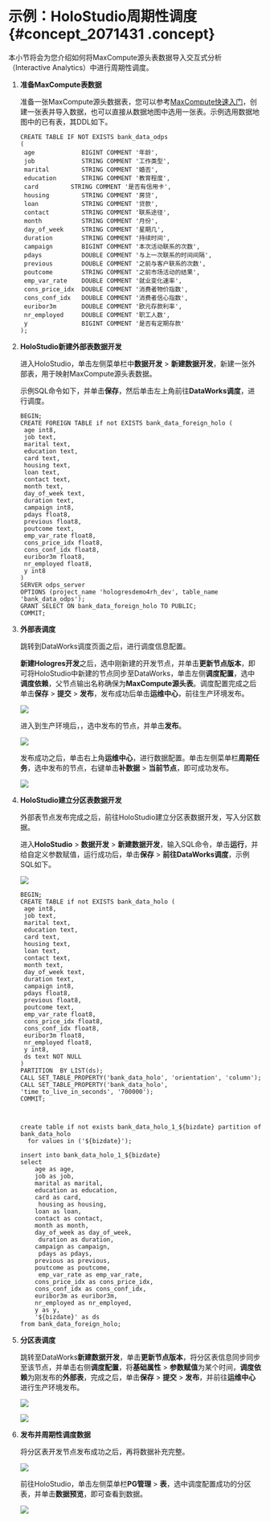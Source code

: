 # 示例：HoloStudio周期性调度 {#concept_2071431 .concept}

本小节将会为您介绍如何将MaxCompute源头表数据导入交互式分析（Interactive Analytics）中进行周期性调度。

1.  **准备MaxCompute表数据** 

    准备一张MaxCompute源头数据表，您可以参考[MaxCompute快速入门](https://help.aliyun.com/document_detail/27808.html?spm=a2c4g.11186623.6.589.613b2b17XHk7rR)，创建一张表并导入数据，也可以直接从数据地图中选用一张表。示例选用数据地图中的已有表，其DDL如下。

    ``` {#codeblock_kfm_y31_52x .lanuage-sql}
    CREATE TABLE IF NOT EXISTS bank_data_odps
    (
     age             BIGINT COMMENT '年龄',
     job             STRING COMMENT '工作类型',
     marital         STRING COMMENT '婚否',
     education       STRING COMMENT '教育程度',
     card         STRING COMMENT '是否有信用卡',
     housing         STRING COMMENT '房贷',
     loan            STRING COMMENT '贷款',
     contact         STRING COMMENT '联系途径',
     month           STRING COMMENT '月份',
     day_of_week     STRING COMMENT '星期几',
     duration        STRING COMMENT '持续时间',
     campaign        BIGINT COMMENT '本次活动联系的次数',
     pdays           DOUBLE COMMENT '与上一次联系的时间间隔',
     previous        DOUBLE COMMENT '之前与客户联系的次数',
     poutcome        STRING COMMENT '之前市场活动的结果',
     emp_var_rate    DOUBLE COMMENT '就业变化速率',
     cons_price_idx  DOUBLE COMMENT '消费者物价指数',
     cons_conf_idx   DOUBLE COMMENT '消费者信心指数',
     euribor3m       DOUBLE COMMENT '欧元存款利率',
     nr_employed     DOUBLE COMMENT '职工人数',
     y               BIGINT COMMENT '是否有定期存款'
    );
    ```

2.  **HoloStudio新建外部表数据开发** 

    进入HoloStudio，单击左侧菜单栏中**数据开发** \> **新建数据开发**，新建一张外部表，用于映射MaxCompute源头表数据。

    示例SQL命令如下，并单击**保存**，然后单击左上角前往**DataWorks调度**，进行调度。

    ``` {#codeblock_j07_8f0_p1v .lanuage-sql}
    BEGIN;
    CREATE FOREIGN TABLE if not EXISTS bank_data_foreign_holo (
     age int8,
     job text,
     marital text,
     education text,
     card text,
     housing text,
     loan text,
     contact text,
     month text,
     day_of_week text,
     duration text,
     campaign int8,
     pdays float8,
     previous float8,
     poutcome text,
     emp_var_rate float8,
     cons_price_idx float8,
     cons_conf_idx float8,
     euribor3m float8,
     nr_employed float8,
     y int8
    )
    SERVER odps_server
    OPTIONS (project_name 'hologresdemo4rh_dev', table_name 'bank_data_odps');
    GRANT SELECT ON bank_data_foreign_holo TO PUBLIC;
    COMMIT;
    ```

3.  **外部表调度** 

    跳转到DataWorks调度页面之后，进行调度信息配置。

    **新建Hologres开发**之后，选中刚新建的开发节点，并单击**更新节点版本**，即可将HoloStudio中新建的节点同步至DataWorks，单击左侧**调度配置**，选中**调度依赖**，父节点输出名称确保为**MaxCompute源头表**。调度配置完成之后单击**保存** \> **提交** \> **发布**，发布成功后单击**运维中心**，前往生产环境发布。

    ![](http://static-aliyun-doc.oss-cn-hangzhou.aliyuncs.com/assets/img/1644317/156820535759463_zh-CN.png)

    进入到生产环境后，，选中发布的节点，并单击**发布**。

    ![](http://static-aliyun-doc.oss-cn-hangzhou.aliyuncs.com/assets/img/1644317/156820535859465_zh-CN.png)

    发布成功之后，单击右上角**运维中心**，进行数据配置。单击左侧菜单栏**周期任务**，选中发布的节点，右键单击**补数据** \> **当前节点**，即可成功发布。

    ![](http://static-aliyun-doc.oss-cn-hangzhou.aliyuncs.com/assets/img/1644317/156820535859466_zh-CN.png)

4.  **HoloStudio建立分区表数据开发** 

    外部表节点发布完成之后，前往HoloStudio建立分区表数据开发，写入分区数据。

    进入**HoloStudio** \> **数据开发** \> **新建数据开发**，输入SQL命令，单击**运行**，并给自定义参数赋值，运行成功后，单击**保存** \> **前往DataWorks调度**，示例SQL如下。

    ![](http://static-aliyun-doc.oss-cn-hangzhou.aliyuncs.com/assets/img/1644317/156820535859469_zh-CN.png)

    ``` {#codeblock_zh9_z4m_rz9 .lanuage-sql}
    BEGIN;
    CREATE TABLE if not EXISTS bank_data_holo (
     age int8,
     job text,
     marital text,
     education text,
     card text,
     housing text,
     loan text,
     contact text,
     month text,
     day_of_week text,
     duration text,
     campaign int8,
     pdays float8,
     previous float8,
     poutcome text,
     emp_var_rate float8,
     cons_price_idx float8,
     cons_conf_idx float8,
     euribor3m float8,
     nr_employed float8,
     y int8,
     ds text NOT NULL
    )
    PARTITION  BY LIST(ds);
    CALL SET_TABLE_PROPERTY('bank_data_holo', 'orientation', 'column');
    CALL SET_TABLE_PROPERTY('bank_data_holo', 'time_to_live_in_seconds', '700000');
    COMMIT;
    
    
    
    create table if not exists bank_data_holo_1_${bizdate} partition of bank_data_holo
      for values in ('${bizdate}');
    
    insert into bank_data_holo_1_${bizdate}
    select 
        age as age,
        job as job,
        marital as marital,
        education as education,
        card as card,
         housing as housing,
        loan as loan,
        contact as contact,
        month as month,
        day_of_week as day_of_week,
         duration as duration,
        campaign as campaign,
         pdays as pdays,
        previous as previous,
        poutcome as poutcome,
         emp_var_rate as emp_var_rate,
        cons_price_idx as cons_price_idx,
        cons_conf_idx as cons_conf_idx,
        euribor3m as euribor3m,
        nr_employed as nr_employed,
        y as y,
        '${bizdate}' as ds 
    from bank_data_foreign_holo;
    ```

5.  **分区表调度** 

    跳转至DataWorks**新建数据开发**，单击**更新节点版本**，将分区表信息同步同步至该节点，并单击右侧**调度配置**，将**基础属性** \> **参数赋值**为某个时间，**调度依赖**为刚发布的**外部表**，完成之后，单击**保存** \> **提交** \> **发布**，并前往**运维中心**进行生产环境发布。

    ![](http://static-aliyun-doc.oss-cn-hangzhou.aliyuncs.com/assets/img/1644317/156820535859470_zh-CN.png)

    ![](http://static-aliyun-doc.oss-cn-hangzhou.aliyuncs.com/assets/img/1644317/156820535859471_zh-CN.png)

6.  **发布并周期性调度数据** 

    将分区表开发节点发布成功之后，再将数据补充完整。

    ![](http://static-aliyun-doc.oss-cn-hangzhou.aliyuncs.com/assets/img/1644317/156820535859472_zh-CN.png)

    前往HoloStudio，单击左侧菜单栏**PG管理** \> **表**，选中调度配置成功的分区表，并单击**数据预览**，即可查看到数据。

    ![](http://static-aliyun-doc.oss-cn-hangzhou.aliyuncs.com/assets/img/1644317/156820535959473_zh-CN.png)


